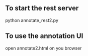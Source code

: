 ## To start the rest server

python annotate_rest2.py

## To use the annotation UI

open annotate2.html on you browser
